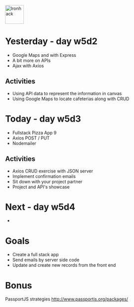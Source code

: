 <img src="https://raw.githubusercontent.com/webmad1019-1/w1d3-advanced-selectors-positioning-full-layout/master/img/ironhack.svg?sanitize=true" alt="Ironhack" width="60"/>

# Yesterday - day w5d2

- Google Maps and with Express
- A bit more on APIs
- Ajax with Axios

## Activities

- Using API data to represent the information in canvas
- Using Google Maps to locate cafeterias along with CRUD

# Today - day w5d3

- Fullstack Pizza App 9
- Axios POST / PUT
- Nodemailer

## Activities

- Axios CRUD exercise with JSON server
- Implement confirmation emails
- Sit down with your project partner
- Project and API's showcase

# Next - day w5d4

-

# Goals

- Create a full stack app
- Send emails by server side code
- Update and create new records from the front end

# Bonus

PassportJS strategies http://www.passportjs.org/packages/
